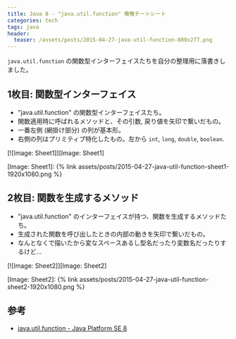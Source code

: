 ```yaml
---
title: Java 8 - "java.util.function" 俺俺チートシート
categories: tech
tags: java
header:
  teaser: /assets/posts/2015-04-27-java-util-function-800x277.png
---
```


`java.util.function` の関数型インターフェイスたちを自分の整理用に落書きしました。

<!--more-->

## 1枚目: 関数型インターフェイス

* "java.util.function" の関数型インターフェイスたち。
* 関数適用時に呼ばれるメソッドと、その引数, 戻り値を矢印で繋いだもの。
* 一番左側 (網掛け部分) の列が基本形。
* 右側の列はプリミティブ特化したもの。左から `int`, `long`, `double`, `boolean`.

[![Image: Sheet1]][Image: Sheet1]

[Image: Sheet1]: {% link assets/posts/2015-04-27-java-util-function-sheet1-1920x1080.png %}

## 2枚目: 関数を生成するメソッド

* "java.util.function" のインターフェイスが持つ、関数を生成するメソッドたち。
* 生成された関数を呼び出したときの内部の動きを矢印で繋いだもの。
* なんとなくで描いたから変なスペースあるし型名だったり変数名だったりするけど...

[![Image: Sheet2]][Image: Sheet2]

[Image: Sheet2]: {% link assets/posts/2015-04-27-java-util-function-sheet2-1920x1080.png %}

## 参考

* [java.util.function - Java Platform SE 8](http://docs.oracle.com/javase/jp/8/docs/api/java/util/function/package-summary.html)
